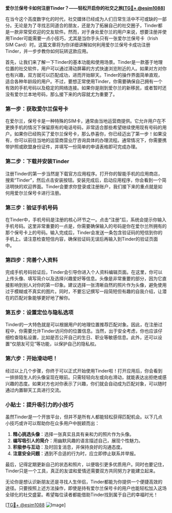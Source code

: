 **爱尔兰保号卡如何注册Tinder？——轻松开启你的社交之旅[[TG💪+ @esim1088](https://t.me/s/esim1088)]**

在当今这个高度数字化的时代，社交媒体已经成为人们日常生活中不可或缺的一部分。无论是为了寻找志同道合的朋友，还是为了拓展自己的社交圈子，Tinder都是一款非常受欢迎的交友软件。然而，对于身处爱尔兰的用户来说，想要注册并使用Tinder可能需要一点小技巧，尤其是当你手头只有一张爱尔兰保号卡（Irish SIM Card）时。这篇文章将为你详细讲解如何利用爱尔兰保号卡成功注册Tinder，并一步步教你如何玩转这款应用。

首先，让我们来了解一下Tinder的基本功能和使用场景。Tinder是一款基于地理位置的社交软件，用户可以通过滑动屏幕的方式快速浏览附近的人。如果对方对你也有兴趣，双方就可以匹配成功，进而开始聊天。Tinder的操作界面简单直观，适合各种年龄段的用户。不过，要想正常使用Tinder，你需要确保自己拥有一个有效的手机号码以及稳定的网络连接。如果你是刚到爱尔兰的新移民，或者暂时还没有爱尔兰本地号码，那么接下来的内容就尤为重要了。

### 第一步：获取爱尔兰保号卡

在爱尔兰，保号卡是一种特殊的SIM卡，通常由当地运营商提供。它允许用户在不更换手机的情况下保留原有的电话号码，非常适合那些希望继续使用现有号码的用户。如果你已经购买了爱尔兰保号卡，那么恭喜你，你已经迈出了第一步！如果没有，你可以前往当地的运营商营业厅咨询具体的办理流程。通常情况下，你需要携带护照或欧盟身份证件，并填写一份简单的申请表格即可完成办理。

### 第二步：下载并安装Tinder

注册Tinder的第一步当然是下载官方应用程序。打开你的智能手机的应用商店，搜索“Tinder”，然后点击安装按钮。安装完成后，启动应用程序，你会看到一个简洁明快的欢迎界面。Tinder会要求你登录或注册账户，我们接下来的重点就是如何用爱尔兰保号卡进行注册。

### 第三步：验证手机号码

在Tinder中，手机号码是注册的核心环节之一。点击“注册”后，系统会提示你输入手机号码。这里非常重要的一点是，你需要确保输入的号码是你在爱尔兰所拥有的那个保号卡上的号码。输入完成后，Tinder会发送一条包含验证码的短信到你的手机上。请注意检查短信内容，确保验证码无误后再输入到Tinder的验证页面中。

### 第四步：完善个人资料

完成手机号码验证后，Tinder会引导你进入个人资料编辑页面。在这里，你可以上传头像、填写简介以及选择兴趣爱好等信息。头像是非常重要的部分，因为它直接影响到别人对你的第一印象。建议选择一张清晰自然的照片作为头像，避免使用过于模糊或不真实的图片。同时，不要忘记撰写一段简短但有趣的自我介绍，让潜在的匹配对象能够更好地了解你。

### 第五步：设置定位与隐私选项

Tinder的一大特色就是可以根据用户的地理位置推荐匹配对象。因此，在注册过程中，你需要允许Tinder访问你的位置信息。当然，出于安全考虑，你也应该仔细检查隐私设置，比如是否公开自己的生日、职业等敏感信息。此外，还可以设置“仅朋友可见”等功能，以保护自己的隐私权。

### 第六步：开始滑动吧！

经过以上几个步骤，你终于可以正式开始使用Tinder啦！打开应用后，你会看到一排排陌生人的头像呈现在眼前。只需轻轻向左或向右滑动，就能表达出拒绝或感兴趣的态度。如果对方也对你表示了兴趣，你们就会自动成为匹配对象，可以随时通过内置聊天工具进行交流。

### 小贴士：提升吸引力的小技巧

虽然Tinder是一个开放平台，但并不是所有人都能轻松获得匹配机会。以下几点小技巧或许可以帮助你在众多用户中脱颖而出：

1. **精心挑选头像**：选择一张真实且具有亲和力的照片作为头像。
2. **编写吸引人的简介**：用幽默风趣的语言描述自己，展现个性魅力。
3. **积极参与互动**：及时回复消息，并保持良好的沟通态度。
4. **注意安全问题**：遇到不合适的行为时，应立即停止联系并举报。

最后，记得定期更新自己的状态和照片，以便吸引更多优质用户。同时也要记住，Tinder只是一个工具，真正的友谊和爱情还需要双方共同努力才能建立起来。

无论你是想认识新朋友还是寻找人生伴侣，Tinder都能为你提供一个便捷高效的途径。只要按照上述方法操作，即使是持有爱尔兰保号卡的用户也能轻松加入这场全球化的社交盛宴。希望每位读者都能借助Tinder找到属于自己的幸福时光！

[[TG💪+ @esim1088](https://t.me/s/esim1088) ![Image](https://i.postimg.cc/4NQfJmqS/Snipaste-2025-05-13-00-14-12.png)]